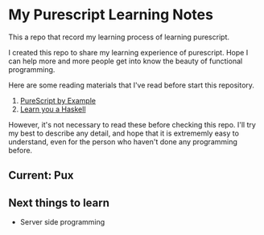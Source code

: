 # My Purescript Learning Notes

This a repo that record my learning process of learning purescript.

I created this repo to share my learning experience of purescript.
Hope I can help more and more people get into know the beauty of functional programming.

Here are some reading materials that I've read before start this repository.

1. [PureScript by Example](https://leanpub.com/purescript/read)
2. [Learn you a Haskell](http://learnyouahaskell.com/)

However, it's not necessary to read these before checking this repo.
I'll try my best to describe any detail, and hope that it is extrememly easy to
understand, even for the person who haven't done any programming before.

## Current: Pux


## Next things to learn

- Server side programming

